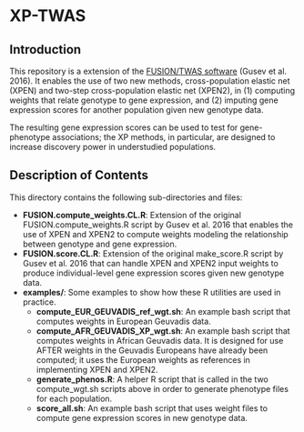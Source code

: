 # XP-TWAS

## Introduction

This repository is a extension of the [FUSION/TWAS software](https://github.com/gusevlab/fusion_twas) (Gusev et al. 2016). It enables the use of two new methods, cross-population elastic net (XPEN) and two-step cross-population elastic net (XPEN2), in (1) computing weights that relate genotype to gene expression, and (2) imputing gene expression scores for another population given new genotype data.

The resulting gene expression scores can be used to test for gene-phenotype associations; the XP methods, in particular, are designed to increase discovery power in understudied populations.

## Description of Contents

This directory contains the following sub-directories and files:
- **FUSION.compute_weights.CL.R**: Extension of the original FUSION.compute_weights.R script by Gusev et al. 2016 that enables the use of XPEN and XPEN2 to compute weights modeling the relationship between genotype and gene expression.
- **FUSION.score.CL.R**: Extension of the original make_score.R script by Gusev et al. 2016 that can handle XPEN and XPEN2 input weights to produce individual-level gene expression scores given new genotype data.
- **examples/**: Some examples to show how these R utilities are used in practice.
	- **compute_EUR_GEUVADIS_ref_wgt.sh**: An example bash script that computes weights in European Geuvadis data.
	- **compute_AFR_GEUVADIS_XP_wgt.sh**: An example bash script that computes weights in African Geuvadis data. It is designed for use AFTER weights in the Geuvadis Europeans have already been computed; it uses the European weights as references in implementing XPEN and XPEN2.
	- **generate_phenos.R**: A helper R script that is called in the two compute_wgt.sh scripts above in order to generate phenotype files for each population.
	- **score_all.sh**: An example bash script that uses weight files to compute gene expression scores in new genotype data.